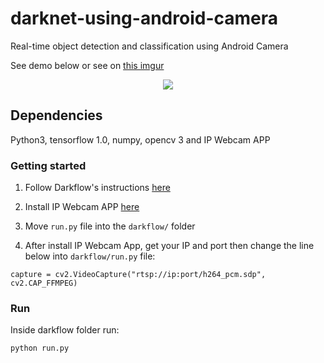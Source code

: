 # darknet-using-android-camera
Real-time object detection and classification using Android Camera

See demo below or see on [this imgur](http://i.imgur.com/EyZZKAA.gif)

<p align="center"> <img src="demo.gif"/> </p>


## Dependencies

Python3, tensorflow 1.0, numpy, opencv 3 and IP Webcam APP 

### Getting started

1. Follow Darkflow's instructions [here](https://github.com/thtrieu/darkflow/blob/master/README.md)

2. Install IP Webcam APP [here](https://play.google.com/store/apps/details?id=com.pas.webcam)

3. Move `run.py` file into the `darkflow/` folder

4. After install IP Webcam App, get your IP and port then change the line below into `darkflow/run.py` file:

```
capture = cv2.VideoCapture("rtsp://ip:port/h264_pcm.sdp", cv2.CAP_FFMPEG) 
```

### Run

Inside darkflow folder run:
```
python run.py
```

